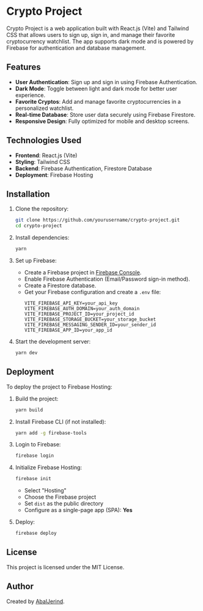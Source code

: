 # Crypto Project

Crypto Project is a web application built with React.js (Vite) and Tailwind CSS that allows users to sign up, sign in, and manage their favorite cryptocurrency watchlist. The app supports dark mode and is powered by Firebase for authentication and database management.

## Features

- **User Authentication**: Sign up and sign in using Firebase Authentication.
- **Dark Mode**: Toggle between light and dark mode for better user experience.
- **Favorite Cryptos**: Add and manage favorite cryptocurrencies in a personalized watchlist.
- **Real-time Database**: Store user data securely using Firebase Firestore.
- **Responsive Design**: Fully optimized for mobile and desktop screens.

## Technologies Used

- **Frontend**: React.js (Vite)
- **Styling**: Tailwind CSS
- **Backend**: Firebase Authentication, Firestore Database
- **Deployment**: Firebase Hosting

## Installation

1. Clone the repository:

   ```bash
   git clone https://github.com/yourusername/crypto-project.git
   cd crypto-project
   ```

2. Install dependencies:

   ```bash
   yarn
   ```

3. Set up Firebase:

   - Create a Firebase project in [Firebase Console](https://console.firebase.google.com/).
   - Enable Firebase Authentication (Email/Password sign-in method).
   - Create a Firestore database.
   - Get your Firebase configuration and create a `.env` file:
     ```env
     VITE_FIREBASE_API_KEY=your_api_key
     VITE_FIREBASE_AUTH_DOMAIN=your_auth_domain
     VITE_FIREBASE_PROJECT_ID=your_project_id
     VITE_FIREBASE_STORAGE_BUCKET=your_storage_bucket
     VITE_FIREBASE_MESSAGING_SENDER_ID=your_sender_id
     VITE_FIREBASE_APP_ID=your_app_id
     ```

4. Start the development server:

   ```bash
   yarn dev
   ```

## Deployment

To deploy the project to Firebase Hosting:

1. Build the project:

   ```bash
   yarn build
   ```

2. Install Firebase CLI (if not installed):

   ```bash
   yarn add -g firebase-tools
   ```

3. Login to Firebase:

   ```bash
   firebase login
   ```

4. Initialize Firebase Hosting:

   ```bash
   firebase init
   ```

   - Select "Hosting"
   - Choose the Firebase project
   - Set `dist` as the public directory
   - Configure as a single-page app (SPA): **Yes**

5. Deploy:

   ```bash
   firebase deploy
   ```

## License

This project is licensed under the MIT License.

## Author

Created by [AbalJerind](https://github.com/Abaljerind).
